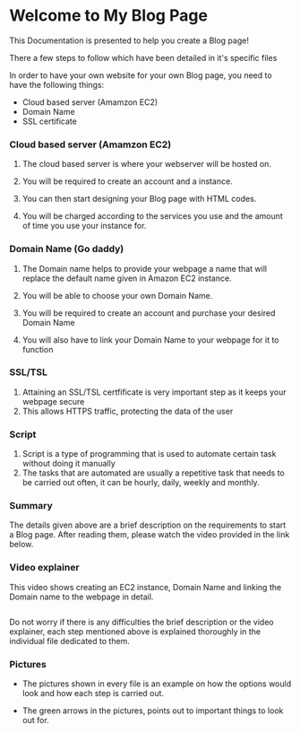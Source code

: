 # Welcome to My Blog Page

This Documentation is presented to help you create a Blog page!

There a few steps to follow which have been detailed in it's specific files 

In order to have your own website for your own Blog page, you need to have the following things:

* Cloud based server (Amamzon EC2)
* Domain Name
* SSL certificate

### Cloud based server (Amamzon EC2)

1. The cloud based server is where your webserver will be hosted on.

2. You will be required to create an account and a instance. 

3. You can then start designing your Blog page with HTML codes.

4. You will be charged according to the services you use and the amount of time you use your instance for. 

### Domain Name (Go daddy)

1. The Domain name helps to provide your webpage a name that will replace the default name given in Amazon EC2 instance. 

2. You will be able to choose your own Domain Name.

3. You will be required to create an account and purchase your desired Domain Name

4. You will also have to link your Domain Name to your webpage for it to function

### SSL/TSL 

1. Attaining an SSL/TSL certfificate is very important step as it keeps your webpage secure
2. This allows HTTPS traffic, protecting the data of the user







### Script

1. Script is a type of programming that is used to automate certain task without doing it manually
2. The tasks that are automated are usually a repetitive task that needs to be carried out often, it can be hourly, daily, weekly and monthly.



### Summary 

The details given above are a brief description on the requirements to start a Blog page. After reading them, please watch the video provided in the link below.

### Video explainer

This video shows creating an EC2 instance, Domain Name and linking the Domain name to the webpage in detail. 

```

```


Do not worry if there is any difficulties the brief description or the video explainer, each step mentioned above is explained thoroughly in the individual file dedicated to them.


### Pictures

* The pictures shown in every file is an example on how the options would look and how each step is carried out.
  
* The green arrows in the pictures, points out to important things to look out for.
